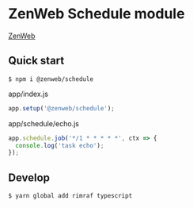 # ZenWeb Schedule module

[ZenWeb](https://www.npmjs.com/package/zenweb)

## Quick start
```
$ npm i @zenweb/schedule
```

app/index.js
```js
app.setup('@zenweb/schedule');
```

app/schedule/echo.js
```js
app.schedule.job('*/1 * * * * *', ctx => {
  console.log('task echo');
});
```

## Develop
```
$ yarn global add rimraf typescript
```

